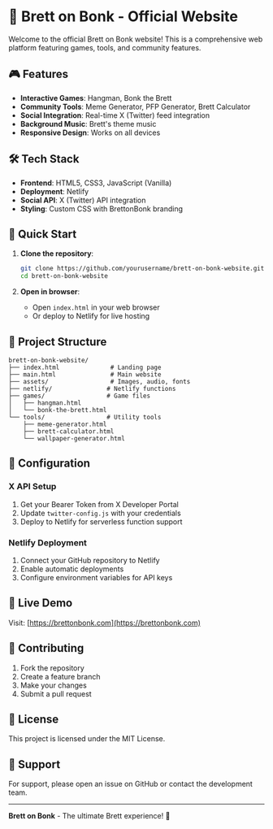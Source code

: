 # 🚀 Brett on Bonk - Official Website

Welcome to the official Brett on Bonk website! This is a comprehensive web platform featuring games, tools, and community features.

## 🎮 Features

- **Interactive Games**: Hangman, Bonk the Brett
- **Community Tools**: Meme Generator, PFP Generator, Brett Calculator
- **Social Integration**: Real-time X (Twitter) feed integration
- **Background Music**: Brett's theme music
- **Responsive Design**: Works on all devices

## 🛠️ Tech Stack

- **Frontend**: HTML5, CSS3, JavaScript (Vanilla)
- **Deployment**: Netlify
- **Social API**: X (Twitter) API integration
- **Styling**: Custom CSS with BrettonBonk branding

## 🚀 Quick Start

1. **Clone the repository**:
   ```bash
   git clone https://github.com/yourusername/brett-on-bonk-website.git
   cd brett-on-bonk-website
   ```

2. **Open in browser**:
   - Open `index.html` in your web browser
   - Or deploy to Netlify for live hosting

## 📁 Project Structure

```
brett-on-bonk-website/
├── index.html              # Landing page
├── main.html               # Main website
├── assets/                 # Images, audio, fonts
├── netlify/               # Netlify functions
├── games/                 # Game files
│   ├── hangman.html
│   └── bonk-the-brett.html
└── tools/                 # Utility tools
    ├── meme-generator.html
    ├── brett-calculator.html
    └── wallpaper-generator.html
```

## 🔧 Configuration

### X API Setup
1. Get your Bearer Token from X Developer Portal
2. Update `twitter-config.js` with your credentials
3. Deploy to Netlify for serverless function support

### Netlify Deployment
1. Connect your GitHub repository to Netlify
2. Enable automatic deployments
3. Configure environment variables for API keys

## 🎯 Live Demo

Visit: [https://brettonbonk.com](https://brettonbonk.com)

## 🤝 Contributing

1. Fork the repository
2. Create a feature branch
3. Make your changes
4. Submit a pull request

## 📄 License

This project is licensed under the MIT License.

## 🐛 Support

For support, please open an issue on GitHub or contact the development team.

---

**Brett on Bonk** - The ultimate Brett experience! 🚀 